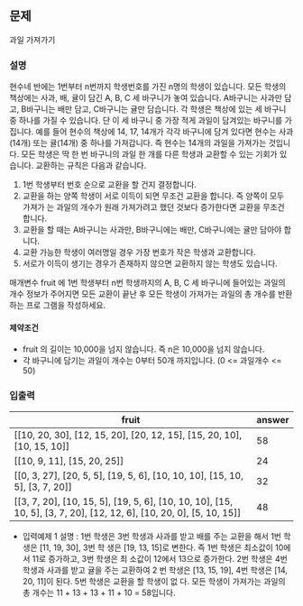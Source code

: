 ## 문제
과일 가져가기

### 설명
현수네 반에는 1번부터 n번까지 학생번호를 가진 n명의 학생이 있습니다.
모든 학생의 책상에는 사과, 배, 귤이 담긴 A, B, C 세 바구니가 놓여 있습니다.
A바구니는 사과만 담고, B바구니는 배만 담고, C바구니는 귤만 담습니다.
각 학생은 책상에 있는 세 바구니 중 하나를 가질 수 있습니다. 단 이 세 바구니 중 가장 적게 과일이 담겨있는 바구니를 가집니다.
예를 들어 현수의 책상에 14, 17, 14개가 각각 바구니에 담겨 있다면 현수는 사과(14개) 또는 귤(14개) 중 하나를 가져갑니다. 즉 현수는 14개의 과일을 가져가는 것입니다.
모든 학생은 딱 한 번 바구니의 과일 한 개를 다른 학생과 교환할 수 있는 기회가 있습니다. 교환하는 규칙은 다음과 같습니다.
1) 1번 학생부터 번호 순으로 교환을 할 건지 결정합니다.
2) 교환을 하는 양쪽 학생이 서로 이득이 되면 무조건 교환을 합니다. 즉 양쪽이 모두 가져가 는 과일의 개수가 원래 가져가려고 했던 것보다 증가한다면 교환을 무조건 합니다.
3) 교환을 할 때는 A바구니는 사과만, B바구니에는 배만, C바구니에는 귤만 담아야 합니다.
4) 교환 가능한 학생이 여러명일 경우 가장 번호가 작은 학생과 교환합니다.
5) 서로가 이득이 생기는 경우가 존재하지 않으면 교환하지 않는 학생도 있습니다.

매개변수 fruit 에 1번 학생부터 n번 학생까지의 A, B, C 세 바구니에 들어있는 과일의 개수 정보가 주어지면 모든 교환이 끝난 후 모든 학생이 가져가는 과일의 총 개수를 반환하는 프로 그램을 작성하세요.

#### 제약조건
- fruit 의 길이는 10,000을 넘지 않습니다. 즉 n은 10,000을 넘지 않습니다.
- 각 바구니에 담기는 과일이 개수는 0부터 50개 까지입니다. (0 <= 과일개수 <= 50)

### 입출력
| fruit | answer|
|-------| ---- |
| [[10, 20, 30], [12, 15, 20], [20, 12, 15], [15, 20, 10], [10, 15, 10]] | 58 |
| [[10, 9, 11], [15, 20, 25]] | 24 |
| [[0, 3, 27], [20, 5, 5], [19, 5, 6], [10, 10, 10], [15, 10, 5], [3, 7, 20]] | 32 |
| [[3, 7, 20], [10, 15, 5], [19, 5, 6], [10, 10, 10], [15, 10, 5], [3, 7, 20], [12, 12, 6], [10, 20, 0], [5, 10, 15]] | 48 |

- 입력예제 1 설명 :
  1번 학생은 3번 학생과 사과를 받고 배를 주는 교환을 해서 1번 학생은 [11, 19, 30], 3번 학 생은 [19, 13, 15]로 변한다. 즉 1번 학생은 최소값이 10에서 11로 증가하고, 3번 학생은 최 소값이 12에서 13으로 증가한다. 2번 학생은 4번 학생과 사과를 받고 귤을 주는 교환하여 2 번 학생은 [13, 15, 19], 4번 학생은 [14, 20, 11]이 된다. 5번 학생은 교환을 할 학생이 없 다.
  모든 학생이 가져가는 과일의 총 개수는 11 + 13 + 13 + 11 + 10 = 58입니다.
